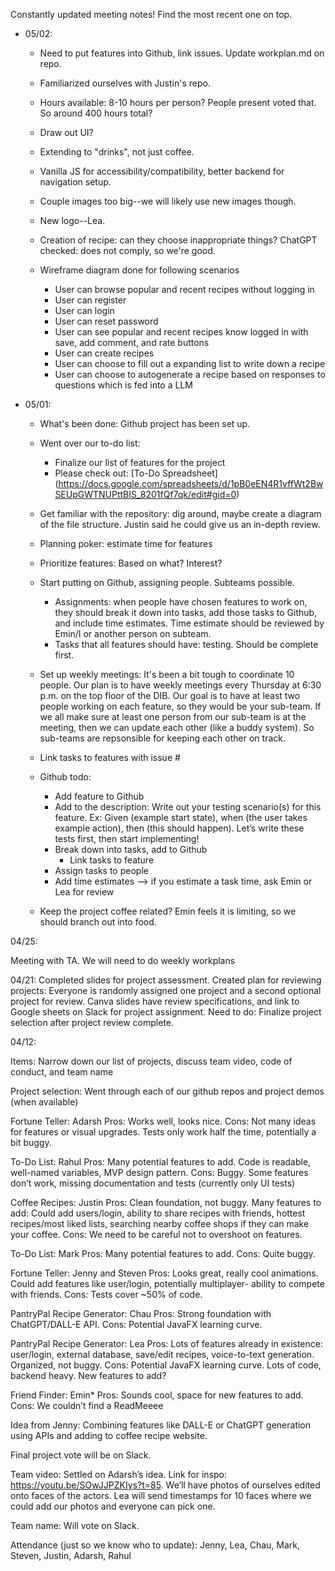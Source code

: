Constantly updated meeting notes! Find the most recent one on top.

* 05/02:
    * Need to put features into Github, link issues. Update workplan.md on repo.
    * Familiarized ourselves with Justin's repo. 

    * Hours available: 8-10 hours per person? People present voted that. So around 400 hours total?

    * Draw out UI?
    * Extending to "drinks", not just coffee.
    * Vanilla JS for accessibility/compatibility, better backend for navigation setup.
    * Couple images too big--we will likely use new images though.
    * New logo--Lea.

    * Creation of recipe: can they choose inappropriate things? ChatGPT checked: does not comply, so we're good.

    * Wireframe diagram done for following scenarios
        * User can browse popular and recent recipes without logging in
        * User can register 
        * User can login
        * User can reset password
        * User can see popular and recent recipes know logged in with save, add comment, and rate buttons
        * User can create recipes
        * User can choose to fill out a expanding list to write down a recipe
        * User can choose to autogenerate a recipe based on responses to questions which is fed into a LLM


* 05/01:

    * What's been done: Github project has been set up. 

    * Went over our to-do list:
        * Finalize our list of features for the project
        * Please check out: [To-Do Spreadsheet] (https://docs.google.com/spreadsheets/d/1pB0eEN4R1vffWt2BwSEUpGWTNUPttBIS_8201fQf7qk/edit#gid=0)
    * Get familiar with the repository: dig around, maybe create a diagram of the file structure. Justin said he could give us an in-depth review.
    * Planning poker: estimate time for features
    * Prioritize features: Based on what? Interest?
    * Start putting on Github, assigning people. Subteams possible. 
        * Assignments: when people have chosen features to work on, they should break it down into tasks, add those tasks to Github, and include time estimates. Time estimate should be reviewed by Emin/I or another person on subteam.
        * Tasks that all features should have: testing. Should be complete first.
    * Set up weekly meetings: It's been a bit tough to coordinate 10 people. Our plan is to have weekly meetings every Thursday at 6:30 p.m. on the top floor of the DIB. Our goal is to have at least two people working on each feature, so they would be your sub-team. If we all make sure at least one person from our sub-team is at the meeting, then we can update each other (like a buddy system). So sub-teams are repsonsible for keeping each other on track.

    * Link tasks to features with issue #
    * Github todo:
        * Add feature to Github
        * Add to the description: Write out your testing scenario(s) for this feature. Ex: Given (example start state), when (the user takes example action), then (this should happen). Let’s write these tests first, then start implementing!
        * Break down into tasks, add to Github
            * Link tasks to feature
        * Assign tasks to people
        * Add time estimates —> if you estimate a task time, ask Emin or Lea for review

    * Keep the project coffee related? Emin feels it is limiting, so we should branch out into food.

04/25:

Meeting with TA. We will need to do weekly workplans

04/21:
Completed slides for project assessment. Created plan for reviewing projects: Everyone is randomly assigned one project and a second optional project for review. Canva slides have review specifications, and link to Google sheets on Slack for project assignment.
Need to do: Finalize project selection after project review complete.

04/12:

Items: Narrow down our list of projects, discuss team video, code of conduct, and team name

Project selection: Went through each of our github repos and project demos (when available)

Fortune Teller: Adarsh
Pros: Works well, looks nice.
Cons: Not many ideas for features or visual upgrades. Tests only work half the time, potentially a bit buggy.

To-Do List: Rahul
Pros: Many potential features to add. Code is readable, well-named variables, MVP design pattern.
Cons: Buggy. Some features don’t work, missing documentation and tests (currently only UI tests)

Coffee Recipes: Justin
Pros: Clean foundation, not buggy. Many features to add: Could add users/login, ability to share recipes with friends, hottest recipes/most liked lists, searching nearby coffee shops if they can make your coffee. 
Cons: We need to be careful not to overshoot on features.

To-Do List: Mark
Pros: Many potential features to add.
Cons: Quite buggy.

Fortune Teller: Jenny and Steven
Pros: Looks great, really cool animations. Could add features like user/login, potentially multiplayer- ability to compete with friends.
Cons: Tests cover ~50% of code.

PantryPal Recipe Generator: Chau
Pros: Strong foundation with ChatGPT/DALL-E API. 
Cons: Potential JavaFX learning curve.

PantryPal Recipe Generator: Lea
Pros: Lots of features already in existence: user/login, external database, save/edit recipes, voice-to-text generation. Organized, not buggy.
Cons: Potential JavaFX learning curve. Lots of code, backend heavy. New features to add?

Friend Finder: Emin*
Pros: Sounds cool, space for new features to add.
Cons: We couldn’t find a ReadMeeee

Idea from Jenny: Combining features like DALL-E or ChatGPT generation using APIs and adding to coffee recipe website.

Final project vote will be on Slack.

Team video: Settled on Adarsh’s idea. Link for inspo: https://youtu.be/SOwJJPZKIys?t=85. We’ll have photos of ourselves edited onto faces of the actors. Lea will send timestamps for 10 faces where we could add our photos and everyone can pick one.

Team name: Will vote on Slack.

Attendance (just so we know who to update):
Jenny, Lea, Chau, Mark, Steven, Justin, Adarsh, Rahul


